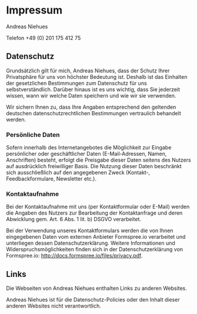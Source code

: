 # Impressum

Andreas Niehues

Telefon +49 (0) 201 175 412 75

## Datenschutz

Grundsätzlich gilt für mich, Andreas Niehues, dass der Schutz Ihrer Privatsphäre für uns von höchster Bedeutung ist. Deshalb ist das Einhalten der gesetzlichen Bestimmungen zum Datenschutz für uns selbstverständlich. Darüber hinaus ist es uns wichtig, dass Sie jederzeit wissen, wann wir welche Daten speichern und wie wir sie verwenden.

Wir sichern Ihnen zu, dass Ihre Angaben entsprechend den geltenden deutschen datenschutzrechtlichen Bestimmungen vertraulich behandelt werden.

### Persönliche Daten

Sofern innerhalb des Internetangebotes die Möglichkeit zur Eingabe persönlicher oder geschäftlicher Daten (E-Mail-Adressen, Namen, Anschriften) besteht, erfolgt die Preisgabe dieser Daten seitens des Nutzers auf ausdrücklich freiwilliger Basis. Die Nutzung dieser Daten beschränkt sich ausschließlich auf den angegebenen Zweck (Kontakt-, Feedbackformulare, Newsletter etc.).

### Kontaktaufnahme

Bei der Kontaktaufnahme mit uns (per Kontaktformular oder E-Mail) werden die Angaben des Nutzers zur Bearbeitung der Kontaktanfrage und deren Abwicklung gem. Art. 6 Abs. 1 lit. b) DSGVO verarbeitet.

Bei der Verwendung unseres Kontaktformulars werden die von Ihnen eingegebenen Daten vom externen Anbieter Formspree.io verarbeitet und unterliegen dessen Datenschutzerklärung. Weitere Informationen und Widerspruchsmöglichkeiten finden sich in der Datenschutzerklärung von Formspree.io: http://docs.formspree.io/files/privacy.pdf.

## Links

Die Webseiten von Andreas Niehues enthalten Links zu anderen Websites.

Andreas Niehues ist für die Datenschutz-Policies oder den Inhalt dieser anderen Websites nicht verantwortlich.
